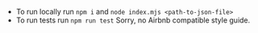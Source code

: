 * To run locally run `npm i` and `node index.mjs <path-to-json-file>`
* To run tests run `npm run test`
Sorry, no Airbnb compatible style guide.
